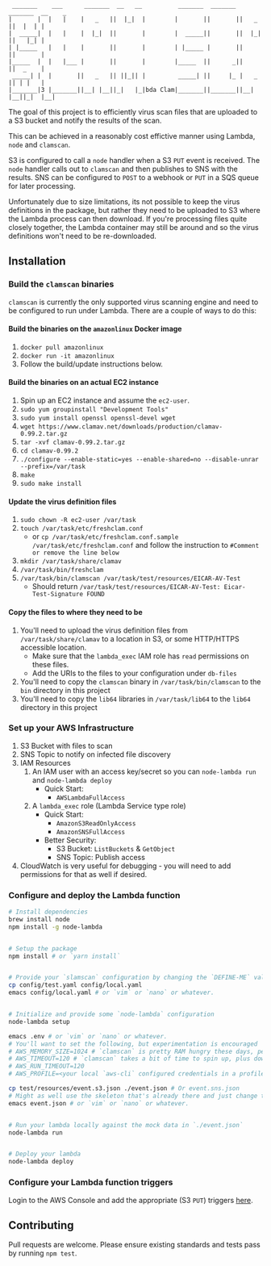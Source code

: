 ```plaintext
 _______    ___      _______  __   __          _______  _______  _______  __    _ 
|       |  |   |    |   _   ||  |_|  |        |       ||       ||   _   ||  |  | |
|  _____|  |   |    |  |_|  ||       |        |  _____||       ||  |_|  ||   |_| |
| |_____   |   |    |       ||       |        | |_____ |       ||       ||       |
|_____  |  |   |___ |       ||       |        |_____  ||      _||       ||  _    |
 _____| |  |       ||   _   || ||_|| |         _____| ||     |_ |   _   || | |   |
|_______|3 |_______||__| |__||_|   |_|bda Clam|_______||_______||__| |__||_|  |__|
```

The goal of this project is to efficiently virus scan files that are uploaded to a S3 bucket and notify the results of the scan.

This can be achieved in a reasonably cost effictive manner using Lambda, `node` and `clamscan`.

S3 is configured to call a `node` handler when a S3 `PUT` event is received.  The `node` handler calls out to `clamscan` and then publishes to SNS with the results.  SNS can be configured to `POST` to a webhook or `PUT` in a SQS queue for later processing.

Unfortunately due to size limitations, its not possible to keep the virus definitions in the package, but rather they need to be uploaded to S3 where the Lambda process can then download.  If you're processing files quite closely together, the Lambda container may still be around and so the virus definitions won't need to be re-downloaded.


## Installation

### Build the `clamscan` binaries
`clamscan` is currently the only supported virus scanning engine and need to be configured to
run under Lambda. There are a couple of ways to do this:

#### Build the binaries on the `amazonlinux` Docker image
1. `docker pull amazonlinux`
1. `docker run -it amazonlinux`
1. Follow the build/update instructions below.

#### Build the binaries on an actual EC2 instance

1. Spin up an EC2 instance and assume the `ec2-user`.
1. `sudo yum groupinstall "Development Tools"`
1. `sudo yum install openssl openssl-devel wget`
1. `wget https://www.clamav.net/downloads/production/clamav-0.99.2.tar.gz`
1. `tar -xvf clamav-0.99.2.tar.gz`
1. `cd clamav-0.99.2`
1. `./configure --enable-static=yes --enable-shared=no --disable-unrar --prefix=/var/task`
1. `make`
1. `sudo make install`

#### Update the virus definition files
1. `sudo chown -R ec2-user /var/task`
1. `touch /var/task/etc/freshclam.conf`
   * or `cp /var/task/etc/freshclam.conf.sample /var/task/etc/freshclam.conf` and follow the instruction to  `#Comment or remove the line below`
1. `mkdir /var/task/share/clamav`
1. `/var/task/bin/freshclam`
1. `/var/task/bin/clamscan /var/task/test/resources/EICAR-AV-Test`
   * Should return `/var/task/test/resources/EICAR-AV-Test: Eicar-Test-Signature FOUND`

#### Copy the files to where they need to be
1. You'll need to upload the virus definition files from `/var/task/share/clamav` to a location in S3, or some HTTP/HTTPS accessible location.
   * Make sure that the `lambda_exec` IAM role has `read` permissions on these files.
   * Add the URIs to the files to your configuration under `db-files`
1. You'll need to copy the `clamscan` binary in `/var/task/bin/clamscan` to the `bin` directory in this project
1. You'll need to copy the `lib64` libraries in `/var/task/lib64` to the `lib64` directory in this project


### Set up your AWS Infrastructure
1. S3 Bucket with files to scan
1. SNS Topic to notify on infected file discovery
1. IAM Resources
    1. An IAM user with an access key/secret so you can `node-lambda run` and `node-lambda deploy`
       * Quick Start: 
          * `AWSLambdaFullAccess`
    1. A `lambda_exec` role (Lambda Service type role)
       * Quick Start: 
          * `AmazonS3ReadOnlyAccess`
          * `AmazonSNSFullAccess`
       * Better Security: 
          * S3 Bucket: `ListBuckets` & `GetObject`
          * SNS Topic: Publish access
1. CloudWatch is very useful for debugging - you will need to add permissions for that as well if desired.


### Configure and deploy the Lambda function
```sh
# Install dependencies
brew install node
npm install -g node-lambda


# Setup the package
npm install # or `yarn install`


# Provide your `slamscan` configuration by changing the `DEFINE-ME` values in default.yaml to the relevant ones for you
cp config/test.yaml config/local.yaml
emacs config/local.yaml # or `vim` or `nano` or whatever.


# Initialize and provide some `node-lambda` configuration
node-lambda setup

emacs .env # or `vim` or `nano` or whatever.
# You'll want to set the following, but experimentation is encouraged
# AWS_MEMORY_SIZE=1024 # `clamscan` is pretty RAM hungry these days, per https://github.com/widdix/aws-s3-virusscan/issues/12
# AWS_TIMEOUT=120 # `clamscan` takes a bit of time to spin up, plus downloading your virus definitions & files to scan might take a while
# AWS_RUN_TIMEOUT=120
# AWS_PROFILE=<your local `aws-cli` configured credentials in a profile>

cp test/resources/event.s3.json ./event.json # Or event.sns.json
# Might as well use the skeleton that's already there and just change the `DEFINE-ME`s
emacs event.json # or `vim` or `nano` or whatever.


# Run your lambda locally against the mock data in `./event.json`
node-lambda run


# Deploy your lambda
node-lambda deploy

```

### Configure your Lambda function triggers
Login to the AWS Console and add the appropriate (S3 `PUT`) triggers [here](https://console.aws.amazon.com/lambda/home#/functions/slamscan?tab=triggers).


## Contributing
Pull requests are welcome.  Please ensure existing standards and tests pass by running `npm test`.

